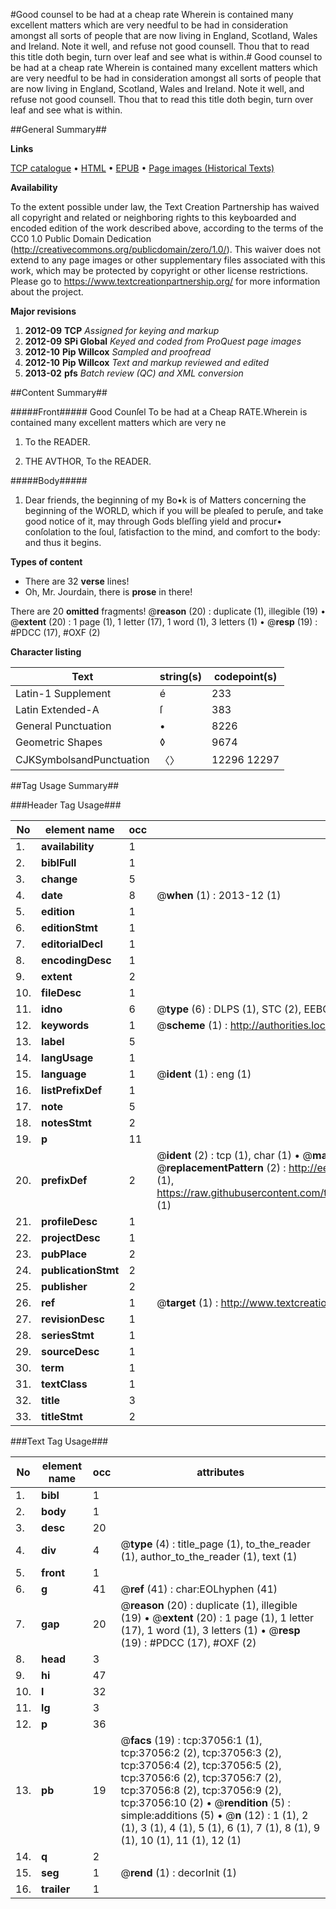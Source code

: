 #Good counsel to be had at a cheap rate Wherein is contained many excellent matters which are very needful to be had in consideration amongst all sorts of people that are now living in England, Scotland, Wales and Ireland. Note it well, and refuse not good counsell. Thou that to read this title doth begin, turn over leaf and see what is within.#
Good counsel to be had at a cheap rate Wherein is contained many excellent matters which are very needful to be had in consideration amongst all sorts of people that are now living in England, Scotland, Wales and Ireland. Note it well, and refuse not good counsell. Thou that to read this title doth begin, turn over leaf and see what is within.

##General Summary##

**Links**

[TCP catalogue](http://www.ota.ox.ac.uk/tcp/)  • 
[HTML](http://tei.it.ox.ac.uk/tcp/Texts-HTML/free/A41/A41400.html)  • 
[EPUB](http://tei.it.ox.ac.uk/tcp/Texts-EPUB/free/A41/A41400.epub) • 
[Page images (Historical Texts)](https://historicaltexts.jisc.ac.uk/eebo-99832582e)

**Availability**

To the extent possible under law, the Text Creation Partnership has waived all copyright and related or neighboring rights to this keyboarded and encoded edition of the work described above, according to the terms of the CC0 1.0 Public Domain Dedication (http://creativecommons.org/publicdomain/zero/1.0/). This waiver does not extend to any page images or other supplementary files associated with this work, which may be protected by copyright or other license restrictions. Please go to https://www.textcreationpartnership.org/ for more information about the project.

**Major revisions**

1. __2012-09__ __TCP__ *Assigned for keying and markup*
1. __2012-09__ __SPi Global__ *Keyed and coded from ProQuest page images*
1. __2012-10__ __Pip Willcox__ *Sampled and proofread*
1. __2012-10__ __Pip Willcox__ *Text and markup reviewed and edited*
1. __2013-02__ __pfs__ *Batch review (QC) and XML conversion*

##Content Summary##

#####Front#####
Good Counſel To be had at a Cheap RATE.Wherein is contained many excellent matters which are very ne
1. To the READER.

1. THE AVTHOR, To the READER.

#####Body#####

1. Dear friends, the beginning of my Bo•k is of Matters concerning the beginning of the WORLD, which if you will be pleaſed to peruſe, and take good notice of it, may through Gods bleſſing yield and procur• conſolation to the ſoul, ſatisfaction to the mind, and comfort to the body: and thus it begins.

**Types of content**

  * There are 32 **verse** lines!
  * Oh, Mr. Jourdain, there is **prose** in there!

There are 20 **omitted** fragments! 
 @__reason__ (20) : duplicate (1), illegible (19)  •  @__extent__ (20) : 1 page (1), 1 letter (17), 1 word (1), 3 letters (1)  •  @__resp__ (19) : #PDCC (17), #OXF (2)

**Character listing**


|Text|string(s)|codepoint(s)|
|---|---|---|
|Latin-1 Supplement|é|233|
|Latin Extended-A|ſ|383|
|General Punctuation|•|8226|
|Geometric Shapes|◊|9674|
|CJKSymbolsandPunctuation|〈〉|12296 12297|

##Tag Usage Summary##

###Header Tag Usage###

|No|element name|occ|attributes|
|---|---|---|---|
|1.|__availability__|1||
|2.|__biblFull__|1||
|3.|__change__|5||
|4.|__date__|8| @__when__ (1) : 2013-12 (1)|
|5.|__edition__|1||
|6.|__editionStmt__|1||
|7.|__editorialDecl__|1||
|8.|__encodingDesc__|1||
|9.|__extent__|2||
|10.|__fileDesc__|1||
|11.|__idno__|6| @__type__ (6) : DLPS (1), STC (2), EEBO-CITATION (1), PROQUEST (1), VID (1)|
|12.|__keywords__|1| @__scheme__ (1) : http://authorities.loc.gov/ (1)|
|13.|__label__|5||
|14.|__langUsage__|1||
|15.|__language__|1| @__ident__ (1) : eng (1)|
|16.|__listPrefixDef__|1||
|17.|__note__|5||
|18.|__notesStmt__|2||
|19.|__p__|11||
|20.|__prefixDef__|2| @__ident__ (2) : tcp (1), char (1)  •  @__matchPattern__ (2) : ([0-9\-]+):([0-9IVX]+) (1), (.+) (1)  •  @__replacementPattern__ (2) : http://eebo.chadwyck.com/downloadtiff?vid=$1&page=$2 (1), https://raw.githubusercontent.com/textcreationpartnership/Texts/master/tcpchars.xml#$1 (1)|
|21.|__profileDesc__|1||
|22.|__projectDesc__|1||
|23.|__pubPlace__|2||
|24.|__publicationStmt__|2||
|25.|__publisher__|2||
|26.|__ref__|1| @__target__ (1) : http://www.textcreationpartnership.org/docs/. (1)|
|27.|__revisionDesc__|1||
|28.|__seriesStmt__|1||
|29.|__sourceDesc__|1||
|30.|__term__|1||
|31.|__textClass__|1||
|32.|__title__|3||
|33.|__titleStmt__|2||


###Text Tag Usage###

|No|element name|occ|attributes|
|---|---|---|---|
|1.|__bibl__|1||
|2.|__body__|1||
|3.|__desc__|20||
|4.|__div__|4| @__type__ (4) : title_page (1), to_the_reader (1), author_to_the_reader (1), text (1)|
|5.|__front__|1||
|6.|__g__|41| @__ref__ (41) : char:EOLhyphen (41)|
|7.|__gap__|20| @__reason__ (20) : duplicate (1), illegible (19)  •  @__extent__ (20) : 1 page (1), 1 letter (17), 1 word (1), 3 letters (1)  •  @__resp__ (19) : #PDCC (17), #OXF (2)|
|8.|__head__|3||
|9.|__hi__|47||
|10.|__l__|32||
|11.|__lg__|3||
|12.|__p__|36||
|13.|__pb__|19| @__facs__ (19) : tcp:37056:1 (1), tcp:37056:2 (2), tcp:37056:3 (2), tcp:37056:4 (2), tcp:37056:5 (2), tcp:37056:6 (2), tcp:37056:7 (2), tcp:37056:8 (2), tcp:37056:9 (2), tcp:37056:10 (2)  •  @__rendition__ (5) : simple:additions (5)  •  @__n__ (12) : 1 (1), 2 (1), 3 (1), 4 (1), 5 (1), 6 (1), 7 (1), 8 (1), 9 (1), 10 (1), 11 (1), 12 (1)|
|14.|__q__|2||
|15.|__seg__|1| @__rend__ (1) : decorInit (1)|
|16.|__trailer__|1||
